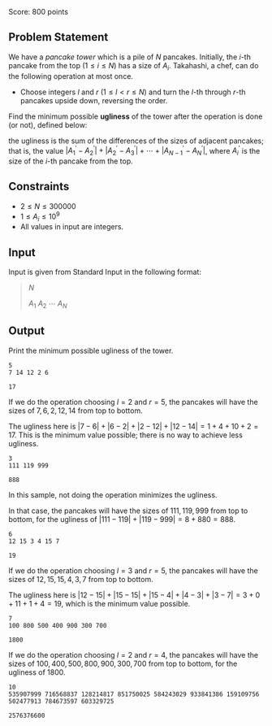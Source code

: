 Score: $800$ points

## Problem Statement

We have a *pancake tower* which is a pile of $N$ pancakes. Initially, the $i$-th pancake from the top $(1 \leq i \leq N)$ has a size of $A_i$. Takahashi, a chef, can do the following operation at most once.

- Choose integers $l$ and $r$ $(1 \leq l \lt r \leq N)$ and turn the $l$-th through $r$-th pancakes upside down, reversing the order.

Find the minimum possible **ugliness** of the tower after the operation is done (or not), defined below:

the ugliness is the sum of the differences of the sizes of adjacent pancakes;<br>
that is, the value $|A^{\prime}_1 - A^{\prime}_2| + |A^{\prime}_2 - A^{\prime}_3| + \cdots + |A^{\prime}_{N-1} - A^{\prime}_N|$, where $A^{\prime}_i$ is the size of the $i$-th pancake from the top.

## Constraints

- $2 \leq N \leq 300000$
- $1 \leq A_i \leq 10^9$
- All values in input are integers.

## Input

Input is given from Standard Input in the following format:

> $N$
> 
> $A_1$ $A_2$ $\cdots$ $A_N$

## Output

Print the minimum possible ugliness of the tower.

```input1
5
7 14 12 2 6
```

```output1
17
```

If we do the operation choosing $l = 2$ and $r = 5$, the pancakes will have the sizes of $7, 6, 2, 12, 14$ from top to bottom.

The ugliness here is $|7-6| + |6-2| + |2-12| + |12-14| = 1 + 4 + 10 + 2 = 17$. This is the minimum value possible; there is no way to achieve less ugliness.

```input2
3
111 119 999
```

```output2
888
```

In this sample, not doing the operation minimizes the ugliness.

In that case, the pancakes will have the sizes of $111, 119, 999$ from top to bottom, for the ugliness of $|111-119| + |119-999| = 8 + 880 = 888$.

```input3
6
12 15 3 4 15 7
```

```output3
19
```

If we do the operation choosing $l = 3$ and $r = 5$, the pancakes will have the sizes of $12, 15, 15, 4, 3, 7$ from top to bottom.

The ugliness here is $|12-15| + |15-15| + |15-4| + |4-3| + |3-7| = 3 + 0 + 11 + 1 + 4 = 19$, which is the minimum value possible.

```input4
7
100 800 500 400 900 300 700
```

```output4
1800
```

If we do the operation choosing $l = 2$ and $r = 4$, the pancakes will have the sizes of $100, 400, 500, 800, 900, 300, 700$ from top to bottom, for the ugliness of $1800$.

```input5
10
535907999 716568837 128214817 851750025 584243029 933841386 159109756 502477913 784673597 603329725
```

```output5
2576376600
```